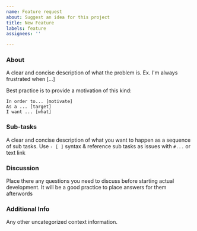```yaml
---
name: Feature request
about: Suggest an idea for this project
title: New Feature
labels: feature
assignees: ''

---
```


### About

A clear and concise description of what the problem is. Ex. I'm always frustrated when [...]

Best practice is to provide a motivation of this kind:

```
In order to... [motivate]
As a ... [target]
I want ... [what]
```

### Sub-tasks

A clear and concise description of what you want to happen as a sequence of sub tasks. Use `- [ ]` syntax & reference sub tasks as issues with `#...` or text link

### Discussion

Place there any questions you need to discuss before starting actual development. It will be a good practice to place answers for them afterwords

### Additional Info

Any other uncategorized context information.

